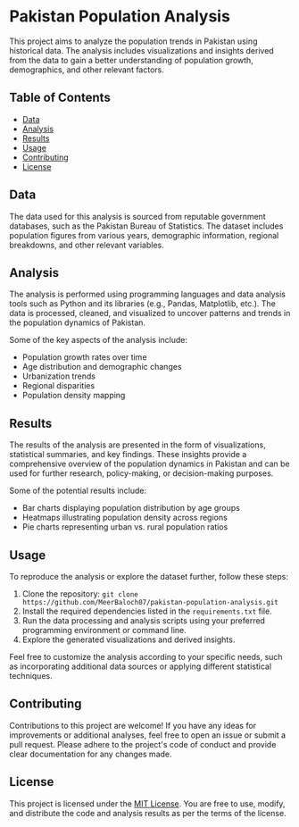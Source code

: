 # Pakistan Population Analysis

This project aims to analyze the population trends in Pakistan using historical data. The analysis includes visualizations and insights derived from the data to gain a better understanding of population growth, demographics, and other relevant factors.

## Table of Contents

- [Data](#data)
- [Analysis](#analysis)
- [Results](#results)
- [Usage](#usage)
- [Contributing](#contributing)
- [License](#license)

## Data

The data used for this analysis is sourced from reputable government databases, such as the Pakistan Bureau of Statistics. The dataset includes population figures from various years, demographic information, regional breakdowns, and other relevant variables.

## Analysis

The analysis is performed using programming languages and data analysis tools such as Python and its libraries (e.g., Pandas, Matplotlib, etc.). The data is processed, cleaned, and visualized to uncover patterns and trends in the population dynamics of Pakistan.

Some of the key aspects of the analysis include:

- Population growth rates over time
- Age distribution and demographic changes
- Urbanization trends
- Regional disparities
- Population density mapping

## Results

The results of the analysis are presented in the form of visualizations, statistical summaries, and key findings. These insights provide a comprehensive overview of the population dynamics in Pakistan and can be used for further research, policy-making, or decision-making purposes.

Some of the potential results include:

- Bar charts displaying population distribution by age groups
- Heatmaps illustrating population density across regions
- Pie charts representing urban vs. rural population ratios

## Usage

To reproduce the analysis or explore the dataset further, follow these steps:

1. Clone the repository: `git clone https://github.com/MeerBaloch07/pakistan-population-analysis.git`
2. Install the required dependencies listed in the `requirements.txt` file.
3. Run the data processing and analysis scripts using your preferred programming environment or command line.
4. Explore the generated visualizations and derived insights.

Feel free to customize the analysis according to your specific needs, such as incorporating additional data sources or applying different statistical techniques.

## Contributing

Contributions to this project are welcome! If you have any ideas for improvements or additional analyses, feel free to open an issue or submit a pull request. Please adhere to the project's code of conduct and provide clear documentation for any changes made.

## License

This project is licensed under the [MIT License](LICENSE). You are free to use, modify, and distribute the code and analysis results as per the terms of the license.
